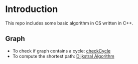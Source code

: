 # Introduction
This repo includes some basic algorithm in CS written in C++.
## Graph
* To check if graph contains a cycle: [checkCycle](https://github.com/KevinDeng31/DS-Algo-Cplusplus/blob/master/checkCycle.cpp)
* To compute the shortest path: [Dijkstral Algorithm](https://github.com/KevinDeng31/DS-Algo-Cplusplus/tree/master/DijkstralAlgorithm)

